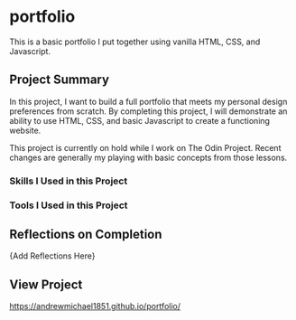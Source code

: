 # portfolio
This is a basic portfolio I put together using vanilla HTML, CSS, and Javascript.

## Project Summary

In this project, I want to build a full portfolio that meets my personal design preferences from scratch. By completing this project, I will demonstrate an ability to use HTML, CSS, and basic Javascript to create a functioning website.

This project is currently on hold while I work on The Odin Project. Recent changes are generally my playing with basic concepts from those lessons.

### Skills I Used in this Project

### Tools I Used in this Project

## Reflections on Completion
{Add Reflections Here}

## View Project
https://andrewmichael1851.github.io/portfolio/
